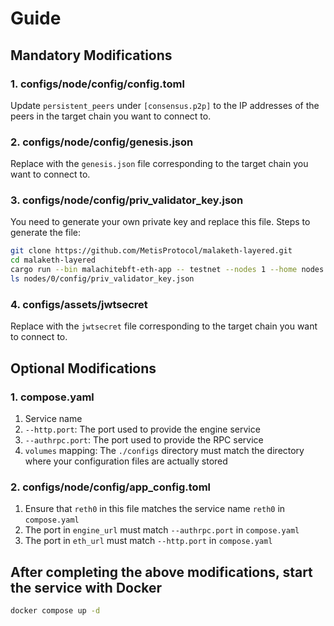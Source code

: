 # Guide

## Mandatory Modifications

### 1. configs/node/config/config.toml
Update `persistent_peers` under `[consensus.p2p]` to the IP addresses of the peers in the target chain you want to connect to.

### 2. configs/node/config/genesis.json
Replace with the `genesis.json` file corresponding to the target chain you want to connect to.

### 3. configs/node/config/priv_validator_key.json
You need to generate your own private key and replace this file. Steps to generate the file:
```bash
git clone https://github.com/MetisProtocol/malaketh-layered.git
cd malaketh-layered
cargo run --bin malachitebft-eth-app -- testnet --nodes 1 --home nodes
ls nodes/0/config/priv_validator_key.json
```

### 4. configs/assets/jwtsecret
Replace with the `jwtsecret` file corresponding to the target chain you want to connect to.

## Optional Modifications

### 1. compose.yaml
1. Service name
2. `--http.port`: The port used to provide the engine service
3. `--authrpc.port`: The port used to provide the RPC service
4. `volumes` mapping: The `./configs` directory must match the directory where your configuration files are actually stored

### 2. configs/node/config/app_config.toml
1. Ensure that `reth0` in this file matches the service name `reth0` in `compose.yaml`
2. The port in `engine_url` must match `--authrpc.port` in `compose.yaml`
3. The port in `eth_url` must match `--http.port` in `compose.yaml`

## After completing the above modifications, start the service with Docker
```bash
docker compose up -d
```
